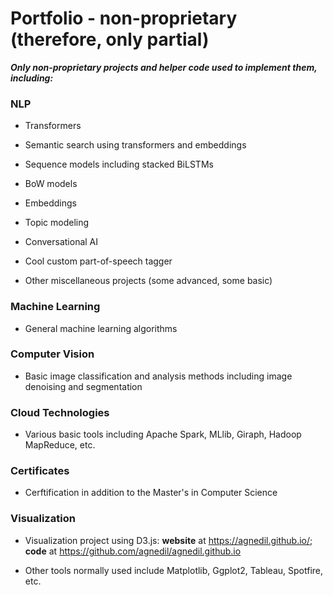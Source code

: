 # Portfolio - non-proprietary (therefore, only partial)

**_Only non-proprietary projects and helper code used to implement them, including:_**

### NLP

* Transformers

* Semantic search using transformers and embeddings

* Sequence models including stacked BiLSTMs

* BoW models

* Embeddings

* Topic modeling

* Conversational AI

* Cool custom part-of-speech tagger

* Other miscellaneous projects (some advanced, some basic)


### Machine Learning

* General machine learning algorithms


### Computer Vision

* Basic image classification and analysis methods including image denoising and segmentation


### Cloud Technologies

* Various basic tools including Apache Spark, MLlib, Giraph, Hadoop MapReduce, etc.


### Certificates

* Cerftification in addition to the Master's in Computer Science


### Visualization
* Visualization project using D3.js: **website** at https://agnedil.github.io/; **code** at https://github.com/agnedil/agnedil.github.io

* Other tools normally used include Matplotlib, Ggplot2, Tableau, Spotfire, etc.
